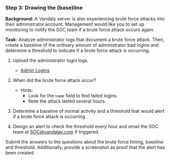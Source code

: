 ### Step 3: Drawing the (base)line

**Background:**  A Vandaly server is also experiencing brute force attacks into their administrator account. Management would like you to set up monitoring to notify the SOC team if a brute force attack occurs again.


**Task:** Analyze administrator logs that document a brute force attack. Then, create a baseline of the ordinary amount of administrator bad logins and determine a threshold to indicate if a brute force attack is occurring.

1. Upload the administrator login logs.
   - [Admin Logins](https://vanderbilt.bootcampcontent.com/vanderbilt_coding_bootcamp/vu-virt-cyber-pt-04-2021-u-lol/-/blob/master/2-Homework/18-SIEMs/resources/Administrator_logs.csv)

2. When did the brute force attack occur?
   - Hints:
     - Look for the `name` field to find failed logins.
     - Note the attack lasted several hours.

      
3. Determine a baseline of normal activity and a threshold that would alert if a brute force attack is occurring.

4. Design an alert to check the threshold every hour and email the SOC team at SOC@vandalay.com if triggered. 

Submit the answers to the questions about the brute force timing, baseline and threshold. Additionally, provide a screenshot as proof that the alert has been created.

